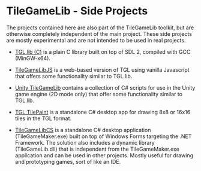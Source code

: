 # TileGameLib - Side Projects
The projects contained here are also part of the TileGameLib toolkit, but are otherwise completely independent of the main project. These side projects are mostly experimental and are not intended to be used in real projects.

- [TGL.lib (C)](https://github.com/FernandoAiresCastello/TileGameLib/tree/master/TGL.lib%20(C)) is a plain C library built on top of SDL 2, compiled with GCC (MinGW-x64).

- [TileGameLibJS](https://github.com/FernandoAiresCastello/TileGameToolkit/tree/master/Other/TileGameLibJS) is a web-based version of TGL using vanilla Javascript that offers some functionality similar to TGL.lib.

- [Unity TileGameLib](https://github.com/FernandoAiresCastello/TileGameLib/tree/master/Other/UnityTileGameLib) contains a collection of C# scripts for use in the Unity game engine (2D mode only) that offer some functionality similar to TGL.lib.

- [TGL TilePaint](https://github.com/FernandoAiresCastello/TileGameLib/tree/master/Other/TGLTilePaint) is a standalone C# desktop app for drawing 8x8 or 16x16 tiles in the TGL format.

- [TileGameLibCS](https://github.com/FernandoAiresCastello/TileGameLib/tree/master/Other/TileGameLibCS) is a standalone C# desktop application (TileGameMaker.exe) built on top of Windows Forms targeting the .NET Framework. The solution also includes a dynamic library (TileGameLib.dll) that is independent from the TileGameMaker.exe application and can be used in other projects. Mostly useful for drawing and prototyping games, sort of like an IDE.
